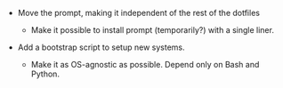 - Move the prompt, making it independent of the rest of the dotfiles
    - Make it possible to install prompt (temporarily?) with a single liner.

- Add a bootstrap script to setup new systems.
    - Make it as OS-agnostic as possible. Depend only on Bash and Python.
